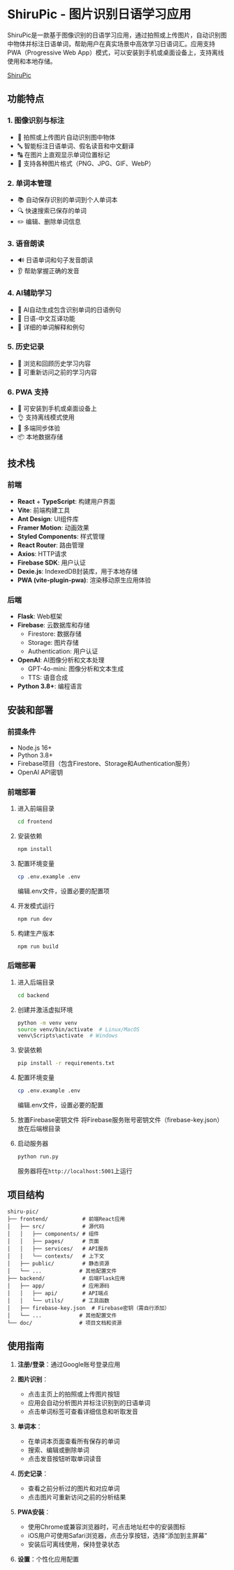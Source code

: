 # ShiruPic - 图片识别日语学习应用
ShiruPic是一款基于图像识别的日语学习应用，通过拍照或上传图片，自动识别图中物体并标注日语单词，帮助用户在真实场景中高效学习日语词汇。应用支持PWA（Progressive Web App）模式，可以安装到手机或桌面设备上，支持离线使用和本地存储。

[ShiruPic](https://shiru-pic.com)

## 功能特点

### 1. 图像识别与标注
- 📸 拍照或上传图片自动识别图中物体
- 🔤 智能标注日语单词、假名读音和中文翻译
- 🔠 在图片上直观显示单词位置标记
- 📢 支持各种图片格式（PNG、JPG、GIF、WebP）

### 2. 单词本管理
- 📚 自动保存识别的单词到个人单词本
- 🔍 快速搜索已保存的单词
- ✏️ 编辑、删除单词信息

### 3. 语音朗读
- 🔊 日语单词和句子发音朗读
- 👂 帮助掌握正确的发音

### 4. AI辅助学习
- 🤖 AI自动生成包含识别单词的日语例句
- 🔄 日语-中文互译功能
- 📝 详细的单词解释和例句

### 5. 历史记录
- 📅 浏览和回顾历史学习内容
- 🔁 可重新访问之前的学习内容

### 6. PWA 支持
- 📱 可安装到手机或桌面设备上
- 👌 支持离线模式使用
- 📲 多端同步体验
- 📦 本地数据存储

## 技术栈

### 前端
- **React** + **TypeScript**: 构建用户界面
- **Vite**: 前端构建工具
- **Ant Design**: UI组件库
- **Framer Motion**: 动画效果
- **Styled Components**: 样式管理
- **React Router**: 路由管理
- **Axios**: HTTP请求
- **Firebase SDK**: 用户认证
- **Dexie.js**: IndexedDB封装库，用于本地存储
- **PWA (vite-plugin-pwa)**: 渲染移动原生应用体验

### 后端
- **Flask**: Web框架
- **Firebase**: 云数据库和存储
  - Firestore: 数据存储
  - Storage: 图片存储
  - Authentication: 用户认证
- **OpenAI**: AI图像分析和文本处理
  - GPT-4o-mini: 图像分析和文本生成
  - TTS: 语音合成
- **Python 3.8+**: 编程语言

## 安装和部署

### 前提条件
- Node.js 16+
- Python 3.8+
- Firebase项目（包含Firestore、Storage和Authentication服务）
- OpenAI API密钥

### 前端部署

1. 进入前端目录
   ```bash
   cd frontend
   ```

2. 安装依赖
   ```bash
   npm install
   ```

3. 配置环境变量
   ```bash
   cp .env.example .env
   ```
   编辑.env文件，设置必要的配置项

4. 开发模式运行
   ```bash
   npm run dev
   ```

5. 构建生产版本
   ```bash
   npm run build
   ```

### 后端部署

1. 进入后端目录
   ```bash
   cd backend
   ```

2. 创建并激活虚拟环境
   ```bash
   python -m venv venv
   source venv/bin/activate  # Linux/MacOS
   venv\Scripts\activate  # Windows
   ```

3. 安装依赖
   ```bash
   pip install -r requirements.txt
   ```

4. 配置环境变量
   ```bash
   cp .env.example .env
   ```
   编辑.env文件，设置必要的配置

5. 放置Firebase密钥文件
   将Firebase服务账号密钥文件（firebase-key.json）放在后端根目录

6. 启动服务器
   ```bash
   python run.py
   ```
   服务器将在`http://localhost:5001`上运行

## 项目结构

```
shiru-pic/
├── frontend/           # 前端React应用
│   ├── src/            # 源代码
│   │   ├── components/ # 组件
│   │   ├── pages/      # 页面
│   │   ├── services/   # API服务
│   │   └── contexts/   # 上下文
│   ├── public/         # 静态资源
│   └── ...            # 其他配置文件
├── backend/            # 后端Flask应用
│   ├── app/            # 应用源码
│   │   ├── api/        # API端点
│   │   └── utils/      # 工具函数
│   ├── firebase-key.json  # Firebase密钥（需自行添加）
│   └── ...            # 其他配置文件
└── doc/               # 项目文档和资源
```

## 使用指南

1. **注册/登录**：通过Google账号登录应用

2. **图片识别**：
   - 点击主页上的拍照或上传图片按钮
   - 应用会自动分析图片并标注识别到的日语单词
   - 点击单词标签可查看详细信息和听取发音

3. **单词本**：
   - 在单词本页面查看所有保存的单词
   - 搜索、编辑或删除单词
   - 点击发音按钮听取单词读音

4. **历史记录**：
   - 查看之前分析过的图片和对应单词
   - 点击图片可重新访问之前的分析结果

5. **PWA安装**：
   - 使用Chrome或兼容浏览器时，可点击地址栏中的安装图标
   - iOS用户可使用Safari浏览器，点击分享按钮，选择“添加到主屏幕”
   - 安装后可离线使用，保持登录状态

6. **设置**：个性化应用配置